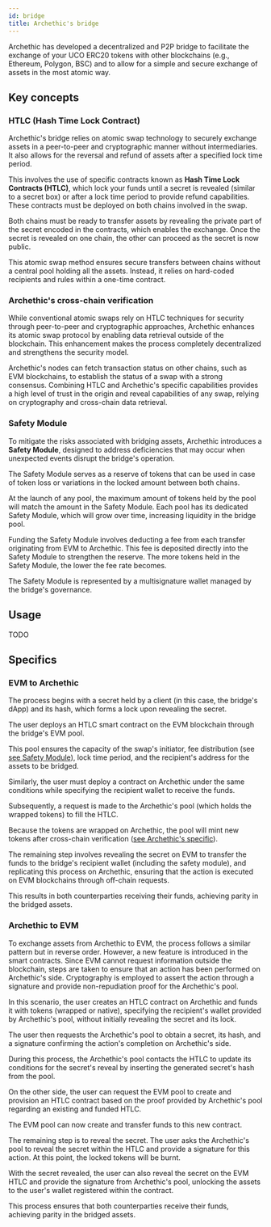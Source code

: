 ```yaml
---
id: bridge
title: Archethic's bridge
---
```


Archethic has developed a decentralized and P2P bridge to facilitate the exchange of your UCO ERC20 tokens with other blockchains (e.g., Ethereum, Polygon, BSC) and to allow for a simple and secure exchange of assets in the most atomic way.

## Key concepts

### HTLC (Hash Time Lock Contract)

Archethic's bridge relies on atomic swap technology to securely exchange assets in a peer-to-peer and cryptographic manner without intermediaries. It also allows for the reversal and refund of assets after a specified lock time period.

This involves the use of specific contracts known as **Hash Time Lock Contracts (HTLC)**, which lock your funds until a secret is revealed (similar to a secret box) or after a lock time period to provide refund capabilities. These contracts must be deployed on both chains involved in the swap.

Both chains must be ready to transfer assets by revealing the private part of the secret encoded in the contracts, which enables the exchange. Once the secret is revealed on one chain, the other can proceed as the secret is now public.

This atomic swap method ensures secure transfers between chains without a central pool holding all the assets. Instead, it relies on hard-coded recipients and rules within a one-time contract.

### Archethic's cross-chain verification

While conventional atomic swaps rely on HTLC techniques for security through peer-to-peer and cryptographic approaches, Archethic enhances its atomic swap protocol by enabling data retrieval outside of the blockchain. This enhancement makes the process completely decentralized and strengthens the security model.

Archethic's nodes can fetch transaction status on other chains, such as EVM blockchains, to establish the status of a swap with a strong consensus. 
Combining HTLC and Archethic's specific capabilities provides a high level of trust in the origin and reveal capabilities of any swap, relying on cryptography and cross-chain data retrieval.

### Safety Module

To mitigate the risks associated with bridging assets, Archethic introduces a **Safety Module**, designed to address deficiencies that may occur when unexpected events disrupt the bridge's operation.

The Safety Module serves as a reserve of tokens that can be used in case of token loss or variations in the locked amount between both chains. 

At the launch of any pool, the maximum amount of tokens held by the pool will match the amount in the Safety Module. Each pool has its dedicated Safety Module, which will grow over time, increasing liquidity in the bridge pool.

Funding the Safety Module involves deducting a fee from each transfer originating from EVM to Archethic. This fee is deposited directly into the Safety Module to strengthen the reserve. The more tokens held in the Safety Module, the lower the fee rate becomes. 

The Safety Module is represented by a multisignature wallet managed by the bridge's governance.


## Usage

TODO


## Specifics

### EVM to Archethic

The process begins with a secret held by a client (in this case, the bridge's dApp) and its hash, which forms a lock upon revealing the secret. 

The user deploys an HTLC smart contract on the EVM blockchain through the bridge's EVM pool.

 This pool ensures the capacity of the swap's initiator, fee distribution (see [see Safety Module](#safety-module)), lock time period, and the recipient's address for the assets to be bridged.

Similarly, the user must deploy a contract on Archethic under the same conditions while specifying the recipient wallet to receive the funds. 

Subsequently, a request is made to the Archethic's pool (which holds the wrapped tokens) to fill the HTLC.

Because the tokens are wrapped on Archethic, the pool will mint new tokens after cross-chain verification ([see Archethic's specific](#archethics-cross-chain-verification)).

The remaining step involves revealing the secret on EVM to transfer the funds to the bridge's recipient wallet (including the safety module), and replicating this process on Archethic, ensuring that the action is executed on EVM blockchains through off-chain requests.

This results in both counterparties receiving their funds, achieving parity in the bridged assets.


### Archethic to EVM 

To exchange assets from Archethic to EVM, the process follows a similar pattern but in reverse order.
However, a new feature is introduced in the smart contracts. Since EVM cannot request information outside the blockchain, steps are taken to ensure that an action has been performed on Archethic's side. Cryptography is employed to assert the action through a signature and provide non-repudiation proof for the Archethic's pool.

In this scenario, the user creates an HTLC contract on Archethic and funds it with tokens (wrapped or native), specifying the recipient's wallet provided by Archethic's pool, without initially revealing the secret and its lock.

The user then requests the Archethic's pool to obtain a secret, its hash, and a signature confirming the action's completion on Archethic's side.

During this process, the Archethic's pool contacts the HTLC to update its conditions for the secret's reveal by inserting the generated secret's hash from the pool.

On the other side, the user can request the EVM pool to create and provision an HTLC contract based on the proof provided by Archethic's pool regarding an existing and funded HTLC.

The EVM pool can now create and transfer funds to this new contract.

The remaining step is to reveal the secret. The user asks the Archethic's pool to reveal the secret within the HTLC and provide a signature for this action. At this point, the locked tokens will be burnt. 

With the secret revealed, the user can also reveal the secret on the EVM HTLC and provide the signature from Archethic's pool, unlocking the assets to the user's wallet registered within the contract.

This process ensures that both counterparties receive their funds, achieving parity in the bridged assets.
